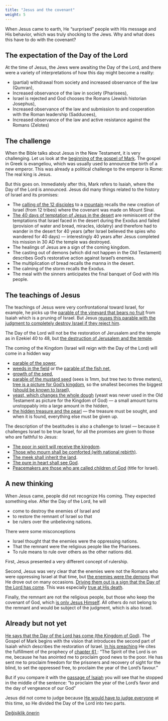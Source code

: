 ```yaml
---
title: "Jesus and the covenant"
weight: 5
---
```



When Jesus came to earth, He “surprised” people with His message and His behavior, which was truly shocking to the Jews. Why and what does this have to do with the covenant?


## The expectation of the Day of the Lord

<a name="d8b5"></a>
At the time of Jesus, the Jews were awaiting the Day of the Lord, and there were a variety of interpretations of how this day might become a reality:

- (partial) withdrawal from society and increased observance of the law (Qumran),
- Increased observance of the law in society (Pharisees),
- Israel is rejected and God chooses the Romans (Jewish historian Josephus),
- Increased observance of the law and submission to and cooperation with the Roman leadership (Sadducees),
- Increased observance of the law and active resistance against the Romans (Zelotes)



## The challenge

<a name="298a"></a>
When the Bible talks about Jesus in the New Testament, it is very challenging. Let us look at the [beginning of the gospel of Mark](https://biblehub.com/interlinear/mark/1-1.htm). The gospel in Greek is evangeliou, which was usually used to announce the birth of a new emperor. This was already a political challenge to the emperor is Rome: The real king is Jesus.

But this goes on. Immediately after this, Mark refers to Isaiah, where the Day of the Lord is announced. Jesus did many things related to the history of Israel and its promises:

- The [calling of the 12 disciples](https://www.bibleserver.com/NIV/Mark3%3A13-19) to a [mountain](https://www.bibleserver.com/NIV/Luke6%3A12-13) recalls the new creation of Israel (from 12 tribes) where the covenant was made on Mount Sinai.
- [The 40 days of temptation of Jesus in the desert](https://www.bibleserver.com/NIV/Luke4%3A1-13) are reminiscent of the temptations that Israel faced in the desert during the Exodus and failed (provision of water and bread, miracles, idolatry) and therefore had to wander in the desert for 40 years (after Israel believed the spies who wandered for 40 days) — interestingly 40 years after Jesus completed his mission in 30 AD the temple was destroyed.
- The healings of Jesus are a sign of the coming kingdom.
- The casting out of demons (which did not happen in the Old Testament) describes God’s restorative action against Israel’s enemies.
- The multiplication of bread recalls the manna in the desert.
- The calming of the storm recalls the Exodus.
- The meal with the sinners anticipates the final banquet of God with His people.



## The teachings of Jesus

<a name="b343"></a>
The teachings of Jesus were very confrontational toward Israel, for example, he picks up the [parable of the vineyard that bears no fruit](https://www.bibleserver.com/NIV/Isaiah5%3A1-7) from Isaiah which is a pruning of Israel. But Jesus [reuses this parable with the judgment to completely destroy Israel if they reject him](https://www.bibleserver.com/NIV/Matthew21%3A33-45).

The Day of the Lord will not be the restoration of Jerusalem and the temple as in Ezekiel 40 to 48, but [the destruction of Jerusalem and the temple](https://www.bibleserver.com/NIV/Mark13).

The coming of the Kingdom (Israel will reign with the Day of the Lord) will come in a hidden way

- [parable of the sower](https://www.bibleserver.com/NIV/Mark4%3A1-20),
- [weeds in the field](https://www.bibleserver.com/NIV/Matthew13%3A24-30) or the [parable of the fish net](https://www.bibleserver.com/NIV/Matthew13%3A47-50),
- [growth of the seed](https://www.bibleserver.com/NIV/Mark4%3A26-29),
- [parable of the mustard seed](https://www.bibleserver.com/NIV/Mark4%3A30-32) (sees is 1mm, but tree two to three meters), [tree is a picture for God’s kingdom](https://www.bibleserver.com/NIV/Ezekiel17), so the smallest becomes the biggest ([should be known to Israel](https://www.bibleserver.com/NIV/Deuteronomy7%3A7)),
- [yeast, which changes the whole dough](https://www.bibleserver.com/NIV/Matthew13%3A33) (yeast was never used in the Old Testament as picture for the Kingdom of God) — a small amount turns unstoppably into a large amount in the hidden,
- [the hidden treasure and the pearl](https://www.bibleserver.com/NIV/Matthew13%3A44-46) — the treasure must be sought, and when it is found, everything else must be given up.


The description of the beatitudes is also a challenge to Israel — because it challenges Israel to be true Israel, for all the promises are given to those who are faithful to Jesus:

- [The poor in spirit will receive the kingdom](https://www.bibleserver.com/NIV/Matthew5%3A3).
- [Those who mourn shall be comforted (with national rebirth)](https://www.bibleserver.com/NIV/Matthew5%3A4).
- [The meek shall inherit the land](https://www.bibleserver.com/NIV/Matthew5%3A5).
- [The pure in heart shall see God](https://www.bibleserver.com/NIV/Matthew5%3A8).
- [Peacemakers are those who are called children of God](https://www.bibleserver.com/NIV/Matthew5%3A9) (title for Israel).



## A new thinking

<a name="a5cc"></a>
When Jesus came, people did not recognize His coming. They expected something else. After the Day of the Lord, he will

- come to destroy the enemies of Israel and
- to restore the remnant of Israel so that
- be rulers over the unbelieving nations.


There were some misconceptions

- Israel thought that the enemies were the oppressing nations.
- That the remnant were the religious people like the Pharisees.
- To rule means to rule over others as the other nations did.


First, Jesus presented a very different concept of rulership.

Second, Jesus was very clear that the enemies were not the Romans who were oppressing Israel at that time, but [the enemies were the demons](https://www.bibleserver.com/NIV/Mark3%3A22-27) that He drove out on many occasions. [Driving them out is a sign that the Day of the Lord has come](https://www.bibleserver.com/NIV/Matthew12%3A28). This was especially [true at His death](https://www.bibleserver.com/NIV/John12%3A31-33).

Finally, the remnant are not the religious people, but those who keep the covenant of God, which [is only Jesus Himself](../../../../bible/daniel/expl/the-son-of-man-and-the-remnant). All others do not belong to the remnant and would be subject of the judgment, which is also Israel.


## Already but not yet

<a name="e3c4"></a>
[He says that the Day of the Lord has come (the Kingdom of God)](https://www.bibleserver.com/NIV/Mark1%3A1-15). The Gospel of Mark begins with the vision that introduces the second part of Isaiah which describes the restoration of Israel. [In his preaching](https://www.bibleserver.com/NIV/Luke4%3A16-21) He cites the fulfillment of the prophecy of [chapter 61 ](https://www.bibleserver.com/NIV/Luke4%3A16-21): “The Spirit of the Lord is on me, because he has anointed me to proclaim good news to the poor. He has sent me to proclaim freedom for the prisoners and recovery of sight for the blind, to set the oppressed free, to proclaim the year of the Lord’s favour.”

But if you compare it with the [passage of Isaiah](https://www.bibleserver.com/NIV/Isaiah61%3A1-2) you will see that he stopped in the middle of the sentence: “to proclaim the year of the Lord’s favor and the day of vengeance of our God”

Jesus did not come to judge because [He would have to judge everyone](https://www.bibleserver.com/NIV/Matthew11%3A20-24) at this time, so He divided the Day of the Lord into two parts.






[Değişiklik önerin](https://github.com/revelation-today/revelation-today/blob/main/exampleSite/content/docs/background/israel/expl/jesus-and-the-covenant.md)
